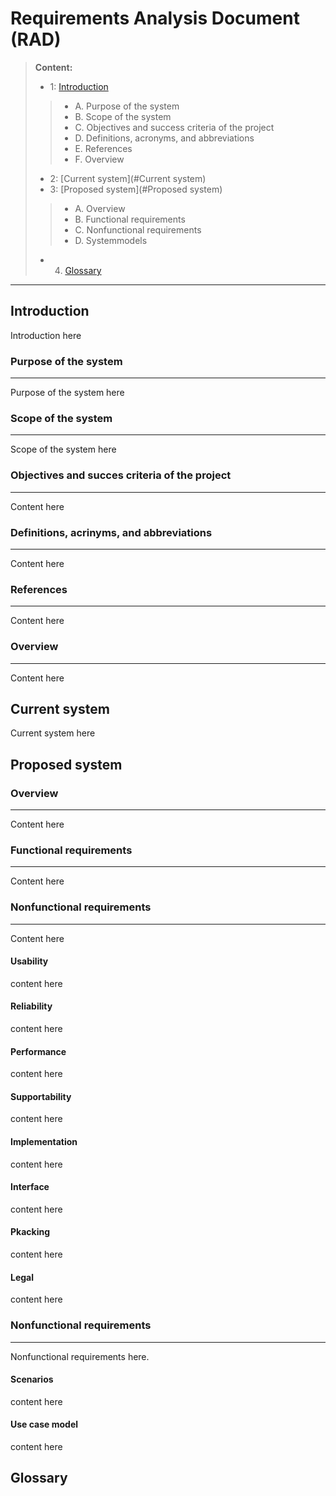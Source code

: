Requirements Analysis Document (RAD)
==================
> **Content:**
> -  1: [Introduction](#Introduction)
>> - A. Purpose of the system
>> - B. Scope of the system
>> - C. Objectives and success criteria of the project
>> - D. Definitions, acronyms, and abbreviations
>> - E. References
>> - F. Overview
> - 2: [Current system](#Current system)
> - 3: [Proposed system](#Proposed system)
>> - A. Overview
>> - B. Functional requirements
>> - C. Nonfunctional requirements
>> - D. Systemmodels
> - 4. [Glossary](#Glossary)


----------


Introduction
-------------------
Introduction here

### Purpose of the system
____________
Purpose of the system here
### Scope of the system
____________
Scope of the system here
### Objectives and succes criteria of the project
____________
Content here
### Definitions, acrinyms, and abbreviations
____________
Content here
### References
____________
Content here
### Overview
____________
Content here

Current system
-------------------
Current system here

Proposed system
-------------------
### Overview
____________
Content here
### Functional requirements
____________
Content here
### Nonfunctional requirements
____________
Content here
#### Usability
content here
#### Reliability
content here
#### Performance
content here
#### Supportability
content here
#### Implementation
content here
#### Interface
content here
#### Pkacking
content here
#### Legal
content here
### Nonfunctional requirements
____________
Nonfunctional requirements here.
#### Scenarios
content here
#### Use case model
content here

Glossary
-------------------
